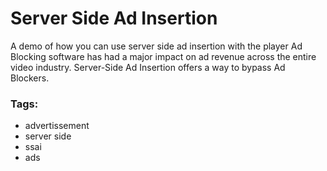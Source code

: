 # Server Side Ad Insertion

A demo of how you can use server side ad insertion with the player
Ad Blocking software has had a major impact on ad revenue across the entire video industry. Server-Side Ad Insertion offers a way to bypass Ad Blockers.

### Tags:

  - advertissement
  - server side
  - ssai
  - ads